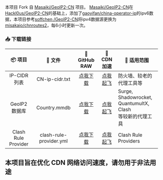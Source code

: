 本项目 Fork 自 [Masaiki/GeoIP2-CN](https://github.com/Masaiki/GeoIP2-CN) 项目。
[Masaiki/GeoIP2-CN](https://github.com/Masaiki/GeoIP2-CN)在[Hackl0us/GeoIP2-CN](https://github.com/Hackl0us/GeoIP2-CN)的基础上，添加了[gaoyifan/china-operator-ip](https://github.com/gaoyifan/china-operator-ip)的ipv6数据，本项目参考[soffchen
/GeoIP2-CN](https://github.com/soffchen/GeoIP2-CN)将ipv4数据源更换为[misakaio/chnroutes2](https://github.com/misakaio/chnroutes2)，每6小时更新一次。

### 📥 下载链接
| 📦 项目 | 📃 文件 | 🐙 GitHub RAW | 🚀 CDN 加速 | 🔧 适用范围
|  :--:  |  :--:  |     :--:     |     :--:    | ---- |
| IP-CIDR 列表 | CN-ip-cidr.txt | [点我下载](https://github.com/mkfd/GeoIP2-CN/raw/release/CN-ip-cidr.txt) | [点我起飞](https://cdn.jsdelivr.net/gh/mkfd/GeoIP2-CN@release/CN-ip-cidr.txt) | 防火墙、较老的代理工具等 | 
| GeoIP2 数据库 | Country.mmdb | [点我下载](https://github.com/mkfd/GeoIP2-CN/raw/release/Country.mmdb) | [点我起飞](https://cdn.jsdelivr.net/gh/mkfd/GeoIP2-CN@release/Country.mmdb) | Surge, Shadowrocket,<br>QuantumultX, Clash<br>等较新的代理工具|
| Clash Rule Provider | clash-rule-provider.yml | [点我下载](https://github.com/mkfd/GeoIP2-CN/raw/release/clash-rule-provider.yml) | [点我起飞](https://cdn.jsdelivr.net/gh/mkfd/GeoIP2-CN@release/clash-rule-provider.yml) | Clash Rule Providers<br>

## 本项目旨在优化 CDN 网络访问速度，请勿用于非法用途
